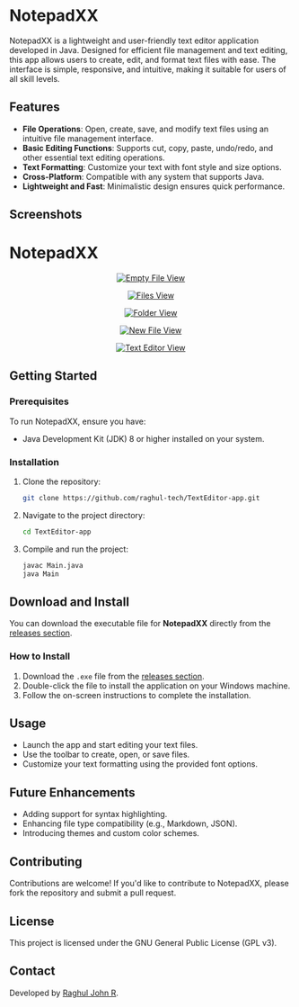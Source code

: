 
# NotepadXX

NotepadXX is a lightweight and user-friendly text editor application developed in Java. Designed for efficient file management and text editing, this app allows users to create, edit, and format text files with ease. The interface is simple, responsive, and intuitive, making it suitable for users of all skill levels.

## Features
- **File Operations**: Open, create, save, and modify text files using an intuitive file management interface.
- **Basic Editing Functions**: Supports cut, copy, paste, undo/redo, and other essential text editing operations.
- **Text Formatting**: Customize your text with font style and size options.
- **Cross-Platform**: Compatible with any system that supports Java.
- **Lightweight and Fast**: Minimalistic design ensures quick performance.

## Screenshots
# NotepadXX

<p align="center">
  <a href="https://github.com/raghul-tech/TextEditor-app.git">
    <img src="img/Emptyfile.png" alt="Empty File View">
  </a>
</p>

<p align="center">
  <a href="https://github.com/raghul-tech/TextEditor-app.git">
    <img src="img/Files.png" alt="Files View">
  </a>
</p>

<p align="center">
  <a href="https://github.com/raghul-tech/TextEditor-app.git">
    <img src="img/Folder.png" alt="Folder View">
  </a>
</p>

<p align="center">
  <a href="https://github.com/raghul-tech/TextEditor-app.git">
    <img src="img/newfile.png" alt="New File View">
  </a>
</p>

<p align="center">
  <a href="https://github.com/raghul-tech/TextEditor-app.git">
    <img src="img/TextEditor.png" alt="Text Editor View">
  </a>
</p>



## Getting Started
### Prerequisites
To run NotepadXX, ensure you have:
- Java Development Kit (JDK) 8 or higher installed on your system.

### Installation
1. Clone the repository:
   ```bash
   git clone https://github.com/raghul-tech/TextEditor-app.git
   ```
2. Navigate to the project directory:
   ```bash
   cd TextEditor-app
   ```
3. Compile and run the project:
   ```bash
   javac Main.java
   java Main
   ```
## Download and Install

You can download the executable file for **NotepadXX** directly from the [releases section](https://github.com/raghul-tech/TextEditor-app/releases).

### How to Install
1. Download the `.exe` file from the [releases section](https://github.com/raghul-tech/TextEditor-app/releases).
2. Double-click the file to install the application on your Windows machine.
3. Follow the on-screen instructions to complete the installation.


## Usage
- Launch the app and start editing your text files.
- Use the toolbar to create, open, or save files.
- Customize your text formatting using the provided font options.

## Future Enhancements
- Adding support for syntax highlighting.
- Enhancing file type compatibility (e.g., Markdown, JSON).
- Introducing themes and custom color schemes.

## Contributing
Contributions are welcome! If you'd like to contribute to NotepadXX, please fork the repository and submit a pull request.

## License
This project is licensed under the  GNU General Public License (GPL v3).

## Contact
Developed by [Raghul John R](https://www.linkedin.com/in/raghul-john-r-3a9577320).
